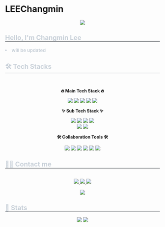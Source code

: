 # LEEChangmin
<div align= "center">
    <img src="https://capsule-render.vercel.app/api?type=waving&color=0:513e3e,100:e8e8e8&height=180&text=Good%20day%20to%20Research&animation=fadeIn&fontColor=c1bdbd&fontSize=50" />
    </div>
    <div style="text-align: left;"> 
    <h2 style="border-bottom: 1px solid #21262d; color: #c9d1d9;"> Hello, I'm Changmin Lee </h2>  
    <div style="font-weight: 700; font-size: 15px; text-align: left; color: #c9d1d9;"> <li> will be updated </div> 
    </div>
    <div style="text-align: left;">
    <h2 style="border-bottom: 1px solid #21262d; color: #c9d1d9;"> 🛠️ Tech Stacks </h2> <br> 
    <div  align= "center">
          <p><strong>🔥 Main Tech Stack 🔥</strong></p></h3>  
          <img src="https://img.shields.io/badge/Python-3776AB?style=for-the-badge&logo=Python&logoColor=white">
          <img src="https://img.shields.io/badge/PyTorch-EE4C2C?style=for-the-badge&logo=PyTorch&logoColor=white">
          <img src="https://img.shields.io/badge/HuggingFace-FFD54F?style=for-the-badge&logo=HuggingFace&logoColor=white">
          <img src="https://img.shields.io/badge/Tensorflow-FF6F00?style=for-the-badge&logo=Tensorflow&logoColor=white">
          <img src="https://img.shields.io/badge/Linux-FCC624?style=for-the-badge&logo=Linux&logoColor=white">
          <br/>
          <p><strong>✨ Sub Tech Stack ✨</strong></p></h3>  
          <img src="https://img.shields.io/badge/C-A8B9CC?style=for-the-badge&logo=C&logoColor=white">
          <img src="https://img.shields.io/badge/Java-007396?style=for-the-badge&logo=Java&logoColor=white">
          <img src="https://img.shields.io/badge/Flask-000000?style=for-the-badge&logo=Flask&logoColor=white">
          <img src="https://img.shields.io/badge/Figma-F24E1E?style=for-the-badge&logo=Figma&logoColor=white">
          <br/><img src="https://img.shields.io/badge/MongoDB-47A248?style=for-the-badge&logo=MongoDB&logoColor=white">
          <img src="https://img.shields.io/badge/MySQL-4479A1?style=for-the-badge&logo=MySQL&logoColor=white">
          <br/>
          <p><strong>🛠 Collaboration Tools 🛠</strong></p></h3>
          <img src="https://img.shields.io/badge/Git-F05032?style=for-the-badge&logo=Git&logoColor=white">
          <img src="https://img.shields.io/badge/Github-181717?style=for-the-badge&logo=Github&logoColor=white">
          <img src="https://img.shields.io/badge/Discord-5865F2?style=for-the-badge&logo=Discord&logoColor=white">
          <img src="https://img.shields.io/badge/Notion-000000?style=for-the-badge&logo=Notion&logoColor=white">
          <img src="https://img.shields.io/badge/Slack-4A154B?style=for-the-badge&logo=Slack&logoColor=white">
          <img src="https://img.shields.io/badge/VSCode-2C2C32.svg?style=for-the-badge&logo=visual-studio-code&logoColor=22ABF3" />
          <br/>
    </div>
    </div>
    <div style="text-align: left;">
    <h2 style="border-bottom: 1px solid #21262d; color: #c9d1d9;"> 🧑‍💻 Contact me </h2> <br> 
    <div align= "center"> <a href=https://www.instagram.com/lbrightjade/> <img src="https://img.shields.io/badge/Instagram-E4405F?style=for-the-badge&logo=Instagram&logoColor=white&link=https://www.instagram.com/lbrightjade/"> </a>
         <a href=~> <img src="https://img.shields.io/badge/Notion-000000?style=for-the-badge&logo=Notion&logoColor=white&link=~"> </a>
         <a href=mailto:ckdals1380@gmail.com> <img src="https://img.shields.io/badge/Gmail-EA4335?style=for-the-badge&logo=Gmail&logoColor=white&link=mailto:ckdals1380@gmail.com"> </a>
          </div>  <br> 
    <div align= "center"> <a href="https://hits.seeyoufarm.com"> <img src="https://hits.seeyoufarm.com/api/count/incr/badge.svg?url=https%3A%2F%2Fgithub.com%2FLeeChangmin0310%2F&count_bg=%23000000&title_bg=%23000000&icon=github.svg&icon_color=%23FFFFFF&title=GitHub&edge_flat=false"/></a>
       </div> 
    </div>
    <div style="text-align: left;"> 
    <h2 style="border-bottom: 1px solid #21262d; color: #c9d1d9;"> 🏅 Stats </h2> <div align= "center"> <img src="https://github-readme-stats.vercel.app/api?username=LeeChangmin0310&bg_color=60,706b6b,000000&title_color=ffffff&text_color=ffffff"
         /> <img src="https://github-readme-stats.vercel.app/api/top-langs/?username=LeeChangmin0310&layout=compact&bg_color=60,706b6b,000000&title_color=ffffff&text_color=ffffff"
           /> </div> 
    </div>
    
